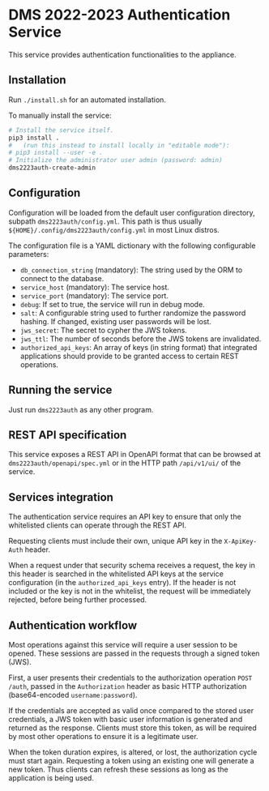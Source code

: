 # DMS 2022-2023 Authentication Service

This service provides authentication functionalities to the appliance.

## Installation

Run `./install.sh` for an automated installation.

To manually install the service:

```bash
# Install the service itself.
pip3 install .
#   (run this instead to install locally in "editable mode"):
# pip3 install --user -e .
# Initialize the administrator user admin (password: admin)
dms2223auth-create-admin
```

## Configuration

Configuration will be loaded from the default user configuration directory, subpath `dms2223auth/config.yml`. This path is thus usually `${HOME}/.config/dms2223auth/config.yml` in most Linux distros.

The configuration file is a YAML dictionary with the following configurable parameters:

- `db_connection_string` (mandatory): The string used by the ORM to connect to the database.
- `service_host` (mandatory): The service host.
- `service_port` (mandatory): The service port.
- `debug`: If set to true, the service will run in debug mode.
- `salt`: A configurable string used to further randomize the password hashing. If changed, existing user passwords will be lost.
- `jws_secret`: The secret to cypher the JWS tokens.
- `jws_ttl`: The number of seconds before the JWS tokens are invalidated.
- `authorized_api_keys`: An array of keys (in string format) that integrated applications should provide to be granted access to certain REST operations.

## Running the service

Just run `dms2223auth` as any other program.

## REST API specification

This service exposes a REST API in OpenAPI format that can be browsed at `dms2223auth/openapi/spec.yml` or in the HTTP path `/api/v1/ui/` of the service.

## Services integration

The authentication service requires an API key to ensure that only the whitelisted clients can operate through the REST API.

Requesting clients must include their own, unique API key in the `X-ApiKey-Auth` header.

When a request under that security schema receives a request, the key in this header is searched in the whitelisted API keys at the service configuration (in the `authorized_api_keys` entry). If the header is not included or the key is not in the whitelist, the request will be immediately rejected, before being further processed.

## Authentication workflow

Most operations against this service will require a user session to be opened. These sessions are passed in the requests through a signed token (JWS).

First, a user presents their credentials to the authorization operation `POST /auth`, passed in the `Authorization` header as basic HTTP authorization (base64-encoded `username:password`).

If the credentials are accepted as valid once compared to the stored user credentials, a JWS token with basic user information is generated and returned as the response. Clients must store this token, as will be required by most other operations to ensure it is a legitimate user.

When the token duration expires, is altered, or lost, the authorization cycle must start again. Requesting a token using an existing one will generate a new token. Thus clients can refresh these sessions as long as the application is being used.
